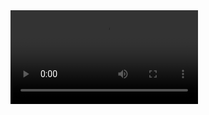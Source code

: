 <video src="./claim.mp4" controls>

# جواب
آقای تاریخدان یک سوال 
 این 124 هزار پیامبر از کجا اوردی ؟
 ما 124 هزار پیامبر نداشتیم اینی که میگن 124 هزار پیامبر داشتیم دروغه 
 و تمام روایاتشم ضعیف و باطله
 و بعدش با چه ماشین حسابی حساب کردید 
 از زمان حضرت آدم تا زمان اخرین پیامبر 5674 ساله
 تو هیچ جای قرآن و روایات چیزی نیومده 
 فقط خدا توی قرآن میگه :
 ### آدم رو بعنوان اولین انسان خلق کردیم
 تازه اینی که میگی از زمان آدم تا اخرین پیامبر 5674 ساله اینم اشتباهه
 مطالعات فیولوژیک نشون داده که عمر قدیمی ترین انسان روی کره زمین
 به 200 هزار سال قبل بر میگرده ، بعدش
 چرا منطق شما اینجوریه
 که انگار همه پیامبران تو یک صف
 پشت سر هم بودن
 تا یکی بره بعدی بیاد.
 خدا میگه :
 ### برای هر قومی پیامبری فرستادیم
 فقط دین اسلامه که جهان شموله وبرای کل دنیا امده ، و بعدش
 تو خیلی از موارد همزمان چندین پیامبر وجود داشتن
 مگر 
 **لوط** و **ابراهیم** و **اسمعیل** و **اسحق**
 توی یک عصر نبودن ؟
 **یعقوب** و **یوسف** چی ؟
 **داوود** و **سلیمان** چی ؟
 **هارون** و **موسی** و **خضر** و **شعیب**
 مگه توی یک عصر نبودن ؟ 
 و بعدش یک سوال 
 #### آیا همه فکت های شما اینجوریه ؟